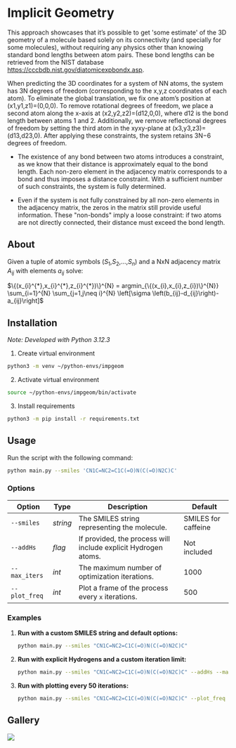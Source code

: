 # Implicit Geometry

This approach showcases that it’s possible to get 'some estimate' of the 3D geometry of a molecule based solely on its connectivity (and specially for some molecules), without requiring any physics other than knowing standard bond lengths between atom pairs. These bond lengths can be retrieved from the NIST database https://cccbdb.nist.gov/diatomicexpbondx.asp.

When predicting the 3D coordinates for a system of NN atoms, the system has 3N degrees of freedom (corresponding to the x,y,z coordinates of each atom). To eliminate the global translation, we fix one atom’s position at (x1,y1,z1)=(0,0,0). To remove rotational degrees of freedom, we place a second atom along the x-axis at (x2,y2,z2)=(d12,0,0), where d12​ is the bond length between atoms 1 and 2. Additionally, we remove reflectional degrees of freedom by setting the third atom in the xyxy-plane at (x3,y3,z3)=(d13,d23,0). After applying these constraints, the system retains 3N−6 degrees of freedom.

* The existence of any bond between two atoms introduces a constraint, as we know that their distance is approximately equal to the bond length. Each non-zero element in the adjacency matrix corresponds to a bond and thus imposes a distance constraint. With a sufficient number of such constraints, the system is fully determined.

* Even if the system is not fully constrained by all non-zero elements in the adjacency matrix, the zeros in the matrix still provide useful information. These "non-bonds" imply a loose constraint: if two atoms are not directly connected, their distance must exceed the bond length.

## About 

Given a tuple of atomic symbols ($S_1$,$S_2$,...,$S_n$) and a NxN adjacency matrix $A_{ij}$ with elements $a_{ij}$ solve:

$\{(x_{i}^{*},x_{i}^{*},z_{i}^{*})\}^{N} = argmin_{\{(x_{i},x_{i},z_{i})\}^{N}} \sum_{i=1}^{N} \sum_{j=1,j\neq i}^{N} \left[\sigma \left(b_{ij}-d_{ij}\right)-a_{ij}\right]$

## Installation

_Note: Developed with Python 3.12.3_

1. Create virtual environment
```bash
python3 -m venv ~/python-envs/impgeom
```
2. Activate virtual environment
```bash
source ~/python-envs/impgeom/bin/activate
```
3. Install requirements
```bash
python3 -m pip install -r requirements.txt
```
## Usage

Run the script with the following command:  

```bash
python main.py --smiles 'CN1C=NC2=C1C(=O)N(C(=O)N2C)C'
```

### Options
| **Option**       | **Type**         | **Description**                                                                                          | **Default**           |
|-------------------|------------------|----------------------------------------------------------------------------------------------------------|-----------------------|
| `--smiles`       | *string*         | The SMILES string representing the molecule.                                                            | SMILES for caffeine   |
| `--addHs`        | *flag*           | If provided, the process will include explicit Hydrogen atoms.                                           | Not included          |
| `--max_iters`    | *int*            | The maximum number of optimization iterations.                                                          | 1000                  |
| `--plot_freq`    | *int*            | Plot a frame of the process every `x` iterations.                                                       | 500    |

### Examples

1. **Run with a custom SMILES string and default options:**
   ```bash
   python main.py --smiles "CN1C=NC2=C1C(=O)N(C(=O)N2C)C"
   ```

2. **Run with explicit Hydrogens and a custom iteration limit:**
   ```bash
   python main.py --smiles "CN1C=NC2=C1C(=O)N(C(=O)N2C)C" --addHs --max_iters 500
   ```

3. **Run with plotting every 50 iterations:**
   ```bash
   python main.py --smiles "CN1C=NC2=C1C(=O)N(C(=O)N2C)C" --plot_freq 50
   ```

## Gallery
![](figures/test_c70.gif)
